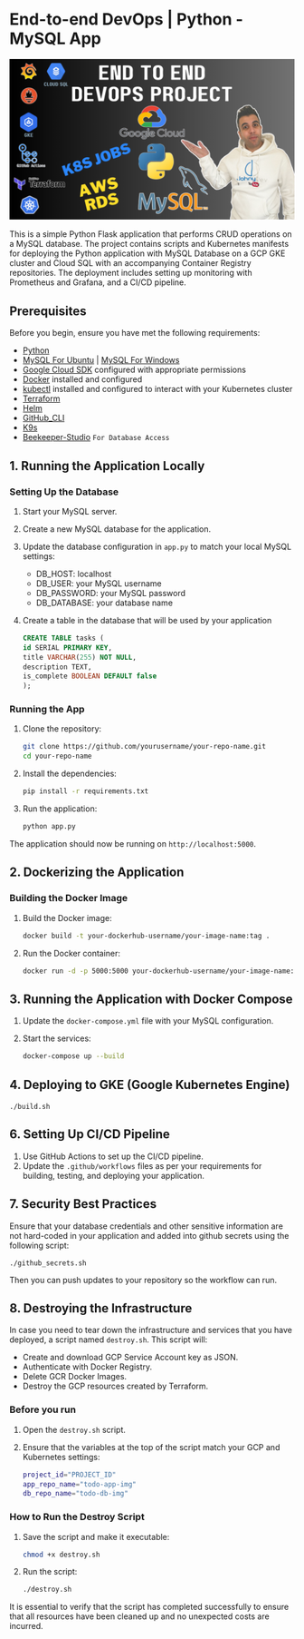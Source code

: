 # End-to-end DevOps | Python - MySQL App

<img src=imgs/cover.png>

This is a simple Python Flask application that performs CRUD operations on a MySQL database. The project contains scripts and Kubernetes manifests for deploying the Python application with MySQL Database on a GCP GKE cluster and Cloud SQL with an accompanying Container Registry repositories. The deployment includes setting up monitoring with Prometheus and Grafana, and a CI/CD pipeline.

## Prerequisites

Before you begin, ensure you have met the following requirements:

- [Python](https://www.python.org/downloads/)
- [MySQL For Ubuntu](https://dev.mysql.com/downloads/repo/apt/) | [MySQL For Windows](https://dev.mysql.com/downloads/installer/)
- [Google Cloud SDK](https://cloud.google.com/sdk/docs/install) configured with appropriate permissions
- [Docker](https://docs.docker.com/engine/install/) installed and configured
- [kubectl](https://kubernetes.io/docs/tasks/tools/) installed and configured to interact with your Kubernetes cluster
- [Terraform](https://developer.hashicorp.com/terraform/tutorials/gcp-get-started/install-cli)
- [Helm](https://helm.sh/docs/intro/install/)
- [GitHub_CLI](https://github.com/cli/cli)
- [K9s](https://k9scli.io/topics/install/)
- [Beekeeper-Studio](https://www.beekeeperstudio.io/) `For Database Access`

## 1. Running the Application Locally

### Setting Up the Database

1. Start your MySQL server.
2. Create a new MySQL database for the application.
3. Update the database configuration in `app.py` to match your local MySQL settings:

   - DB_HOST: localhost
   - DB_USER: your MySQL username
   - DB_PASSWORD: your MySQL password
   - DB_DATABASE: your database name

4. Create a table in the database that will be used by your application
   ```sql
   CREATE TABLE tasks (
   id SERIAL PRIMARY KEY,
   title VARCHAR(255) NOT NULL,
   description TEXT,
   is_complete BOOLEAN DEFAULT false
   );
   ```

### Running the App

1. Clone the repository:

   ```bash
   git clone https://github.com/yourusername/your-repo-name.git
   cd your-repo-name
   ```

2. Install the dependencies:

   ```bash
   pip install -r requirements.txt
   ```

3. Run the application:

   ```bash
   python app.py
   ```

The application should now be running on `http://localhost:5000`.

## 2. Dockerizing the Application

### Building the Docker Image

1. Build the Docker image:

   ```bash
   docker build -t your-dockerhub-username/your-image-name:tag .
   ```

2. Run the Docker container:

   ```bash
   docker run -d -p 5000:5000 your-dockerhub-username/your-image-name:tag
   ```

## 3. Running the Application with Docker Compose

1. Update the `docker-compose.yml` file with your MySQL configuration.
2. Start the services:

   ```bash
   docker-compose up --build
   ```

## 4. Deploying to GKE (Google Kubernetes Engine)

```
./build.sh
```

## 6. Setting Up CI/CD Pipeline

1. Use GitHub Actions to set up the CI/CD pipeline.
2. Update the `.github/workflows` files as per your requirements for building, testing, and deploying your application.

## 7. Security Best Practices

Ensure that your database credentials and other sensitive information are not hard-coded in your application and added into github secrets using the following script:

```
./github_secrets.sh
```

Then you can push updates to your repository so the workflow can run.

## 8. Destroying the Infrastructure

In case you need to tear down the infrastructure and services that you have deployed, a script named `destroy.sh`. This script will:

- Create and download GCP Service Account key as JSON.
- Authenticate with Docker Registry.
- Delete GCR Docker Images.
- Destroy the GCP resources created by Terraform.

### Before you run

1. Open the `destroy.sh` script.
2. Ensure that the variables at the top of the script match your GCP and Kubernetes settings:

   ```bash
   project_id="PROJECT_ID"
   app_repo_name="todo-app-img"
   db_repo_name="todo-db-img"
   ```

### How to Run the Destroy Script

1. Save the script and make it executable:

   ```bash
   chmod +x destroy.sh
   ```

2. Run the script:

   ```bash
   ./destroy.sh
   ```

It is essential to verify that the script has completed successfully to ensure that all resources have been cleaned up and no unexpected costs are incurred.
